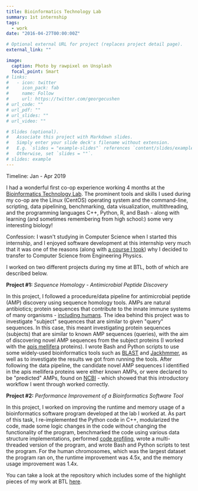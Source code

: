 ```yaml
---
title: Bioinformatics Technology Lab
summary: 1st internship
tags:
  - work
date: "2016-04-27T00:00:00Z"

# Optional external URL for project (replaces project detail page).
external_link: ""

image:
  caption: Photo by rawpixel on Unsplash
  focal_point: Smart
# links:
#   - icon: twitter
#     icon_pack: fab
#     name: Follow
#     url: https://twitter.com/georgecushen
# url_code: ""
# url_pdf: ""
# url_slides: ""
# url_video: ""

# Slides (optional).
#   Associate this project with Markdown slides.
#   Simply enter your slide deck's filename without extension.
#   E.g. `slides = "example-slides"` references `content/slides/example-slides.md`.
#   Otherwise, set `slides = ""`.
# slides: example
---
```


Timeline: Jan - Apr 2019

I had a wonderful first co-op experience working 4 months at the [Bioinformatics Technology Lab](http://www.birollab.ca/). The prominent tools and skills I used during my co-op are the Linux (CentOS) operating system and the command-line, scripting, data pipelining, benchmarking, data visualization, multithreading, and the programming languages C++, Python, R, and Bash - along with learning (and sometimes remembering from high school:) some very interesting biology!

Confession: I wasn't studying in Computer Science when I started this internship, and I enjoyed software development at this internship very much that it was one of the reasons (along with [a course I took](https://courses.students.ubc.ca/cs/courseschedule?pname=subjarea&tname=subj-course&dept=CPEN&course=221)) why I decided to transfer to Computer Science from Engineering Physics.

I worked on two different projects during my time at BTL, both of which are described below.

**Project #1:** _Sequence Homology - Antimicrobial Peptide Discovery_

In this project, I followed a procedure/data pipeline for antimicrobial peptide (AMP) discovery using sequence homology tools. AMPs are natural antibiotics; protein sequences that contribute to the innate immune systems of many organisms - [including humans](https://pubmed.ncbi.nlm.nih.gov/24828484/#:~:text=As%20the%20key%20components%20of,warding%20off%20invading%20microbial%20pathogens.&text=These%20peptides%20vary%20from%2010,a%20hydrophobic%20content%20below%2060%25.). The idea behind this project was to investigate "subject" sequences that are similar to given "query" sequences. In this case, this meant investigating protein sequences (subjects) that are similar to known AMP sequences (queries), with the aim of discovering novel AMP sequences from the subject proteins (I worked with the [apis mellifera](https://en.wikipedia.org/wiki/Western_honey_bee) proteins). I wrote Bash and Python scripts to use some widely-used bioinformatics tools such as [BLAST](<https://en.wikipedia.org/wiki/BLAST_(biotechnology)>) and [Jackhmmer](https://en.wikipedia.org/wiki/HMMER), as well as to investigate the results we got from running the tools. After following the data pipeline, the candidate novel AMP sequences I identified in the apis mellifera proteins were either known AMPs, or were declared to be "predicted" AMPs, found on [NCBI](https://www.ncbi.nlm.nih.gov/) - which showed that this introductory workflow I went through worked correctly.

**Project #2:** _Performance Improvement of a Bioinformatics Software Tool_

In this project, I worked on improving the runtime and memory usage of a bioinformatics software program developed at the lab I worked at. As part of this task, I re-implemented the Python code in C++, modularized the code, made some logic changes in the code without changing the functionality of the program, benchmarked the code using various data structure implementations, performed [code profiling](https://github.com/gperftools/gperftools), wrote a multi-threaded version of the program, and wrote Bash and Python scripts to test the program. For the human chromosomes, which was the largest dataset the program ran on, the runtime improvement was 4.5x, and the memory usage improvement was 1.4x.

You can take a look at the repository which includes some of the highlight pieces of my work at BTL [here](https://github.com/gokcedilek/BCGSC---BTL).

